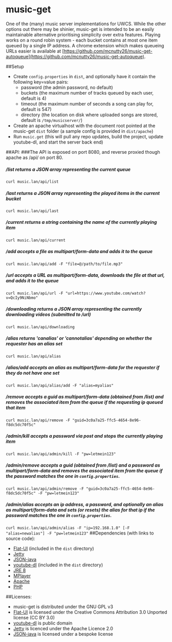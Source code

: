 # music-get

One of the (many) music server implementations for UWCS. While the other options out there may be shinier, music-get is intended to be an easily maintainable alternative prioritising simplicity over extra features. Playing works on a round robin system - each bucket contains at most one item queued by a single IP address. A chrome extension which makes queueing URLs easier is available at [https://github.com/mcnutty26/music-get-autoqueue](https://github.com/mcnutty26/music-get-autoqueue).

##Setup
* Create `config.properties` in `dist`, and optionally have it contain the following key=value pairs:
  * password (the admin password, no default)
  * buckets (the maximum number of tracks queued by each user, default is 4)
  * timeout (the maximum number of seconds a song can play for, default is 547)
  * directory (the location on disk where uploaded songs are stored, default is `/tmp/musicserver/`)
* Create an apache virtualhost with the document root pointed at the music-get `dist` folder (a sample config is provided in `dist/apache`)
* Run `music.get` (this will pull any repo updates, build the project, update youtube-dl, and start the server back end)

##API:
###The API is exposed on port 8080, and reverse proxied though apache as /api/ on port 80.
##### /list returns a JSON array representing the current queue 
```curl music.lan/api/list```
##### /last returns a JSON array representing the played items in the current bucket
```curl music.lan/api/last```
##### /current returns a string containing the name of the currently playing item
```curl music.lan/api/current```
##### /add accepts a file as multipart/form-data and adds it to the queue
```curl music.lan/api/add -F "file=@/path/to/file.mp3"```
##### /url accepts a URL as multipart/form-data, downloads the file at that url, and adds it to the queue
```curl music.lan/api/url -F "url=https://www.youtube.com/watch?v=QcIy9NiNbmo"```
##### /downloading returns a JSON array representing the currently downloading videos (submitted to /url)
```curl music.lan/api/downloading```
##### /alias returns 'canalias' or 'cannotalias' depending on whether the requester has an alias set
```curl music.lan/api/alias```
##### /alias/add accepts an alias as multipart/form-data for the requester if they do not have one set
```curl music.lan/api/alias/add -F "alias=myalias"```
##### /remove accepts a guid as multipart/form-data (obtained from /list) and removes the associated item from the queue if the requesting ip queued that item
```curl music.lan/api/remove -F "guid=3c0a7a25-ffc5-4654-8e96-f8dc5dc70f5c"```
##### /admin/kill accepts a password via post and stops the currently playing item
```curl music.lan/api/admin/kill -F "pw=letmein123"```
##### /admin/remove accepts a guid (obtained from /list) and a password as multipart/form-data and removes the associated item from the queue if the password matches the one in `config.properties`.
```curl music.lan/api/admin/remove -F "guid=3c0a7a25-ffc5-4654-8e96-f8dc5dc70f5c" -F "pw=letmein123"```
##### /admin/alias accepts an ip address, a password, and optionally an alias as multipart/form-data and sets (or resets) the alias for that ip if the password matches the one in `config.properties`.
```curl music.lan/api/admin/alias -F "ip=192.168.1.0" [-F "alias=newalias"] -F "pw=letmein123"```
##Dependencies (with links to source code):
* [Flat-UI](https://github.com/designmodo/Flat-UI) (included in the `dist` directory)
* [Jetty](https://github.com/eclipse/jetty.project) 
* [JSON-java](https://github.com/stleary/JSON-java) 
* [youtube-dl](https://github.com/rg3/youtube-dl/) (included in the `dist` directory)
* [JRE 8](http://download.java.net/openjdk/jdk8/)
* [MPlayer](https://www.mplayerhq.hu/design7/dload.html)
* [Apache](https://github.com/apache/httpd)
* [PHP](https://github.com/php/php-src)

##Licenses:
* music-get is distributed under the GNU GPL v3
* [Flat-UI](https://github.com/designmodo/Flat-UI) is licensed under the Creative Commons Attribution 3.0 Unported license (CC BY 3.0)
* [youtube-dl](https://github.com/rg3/youtube-dl/) is public domain
* [Jetty](https://github.com/eclipse/jetty.project) is licenced under the Apache Licence 2.0
* [JSON-java](https://github.com/stleary/JSON-java) is licensed under a bespoke license

